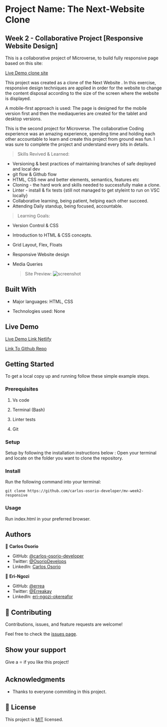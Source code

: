 # Project Name: The Next-Website Clone

## Week 2 - Collaborative Project [Responsive Website Design]

This is a collaborative project of Microverse, to build fully responsive page based on this  site:

[Live Demo clone site](https://perma.cc/M5ZV-Q2D6)

This project was created as a clone of the Next Website . In this exercise, responsive design techniques are applied in order for the website to change the content disposal according to the size of the screen where the website is displayed.

A mobile-first approach is used: The page is designed for the mobile version first and then the mediaqueries are created for the tablet and desktop versions.

This is the second project for Microverse.
The collaborative Coding experience was an amazing experience, spending time and holding each other accountable  to learn and  create this project from ground was fun. I was sure to complete the project and understand every bits in details.

> Skills Revived & Learned:

- Versioning & best practices of maintaining branches of safe deployed and local dev
- git flow & Github flow
- HTML, CSS new and better elements, semantics, features etc
- Cloning - the hard work and skills needed to successfully make a clone.
- Linter - install & fix tests {still not managed to get styleint to run on VSC locally}
- Collaborative learning, being patient, helping each other succeed.
- Attending Daily standup, being focused, accountable.

> Learning Goals:

- Version Control & CSS
- Introduction to HTML & CSS concepts.
- Grid Layout, Flex, Floats
- Responsive Website design
- Media Queries
  
  > Site Preview:
  ![screenshot](./app_screenshot.png)

## Built With

- Major languages: HTML, CSS
  
- Technologies used: None

## Live Demo

[Live Demo Link Netlify]()

[Link To Github Repo](https://carlos-osorio-developer.github.io/mv-week2-responsive/)

## Getting Started

To get a local copy up and running follow these simple example steps.

### Prerequisites

1. Vs code

2. Terminal (Bash)

3. Linter tests

4. Git

### Setup

Setup by  following the installation instructions below :
Open your terminal and locate on the folder you want to clone the repository.

### Install

Run the following command into your terminal:

```console
git clone https://github.com/carlos-osorio-developer/mv-week2-responsive
```

### Usage

Run index.html in your preferred browser.

## Authors

👤 **Carlos Osorio**

- GitHub: [@carlos-osorio-developer](https://github.com/carlos-osorio-developer)
- Twitter: [@OsorioDevelops](hhttps://twitter.com/@OsorioDevelops)
- LinkedIn: [Carlos Osorio](https://www.linkedin.com/in/carlos-osorio-developer/)

👤 **Eri-Ngozi**

- GitHub: [@errea](https://github.com/errea)
- Twitter: [@Erreakay](https://twitter.com/Erreakay)
- LinkedIn: [eri-ngozi-okereafor](https://www.linkedin.com/in/eri-ngozi-okereafor/)

## 🤝 Contributing

Contributions, issues, and feature requests are welcome!

Feel free to check the [issues page](./issues/).

## Show your support

Give a ⭐️ if you like this project!

## Acknowledgments

- Thanks to everyone commiting in this project.

## 📝 License

This project is [MIT](lic.url) licensed.

